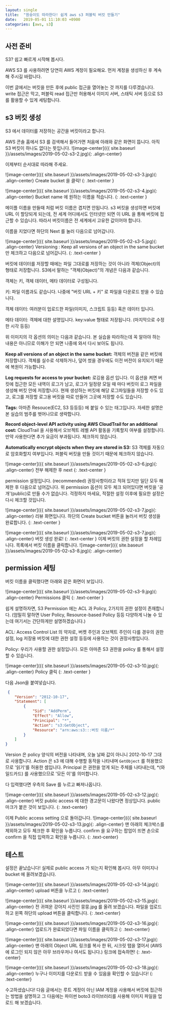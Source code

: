 ```yaml
---
layout: single
title:  "원숭이도 따라한다! 쉽게 aws s3 퍼블릭 버킷 만들기"
date:   2019-05-01 11:10:03 +0900
categories: [aws, s3]
--- 
```


## 사전 준비
S3? 쉽고 빠르게 시작해 봅시다. 

AWS S3 를 사용하려면 당연히 AWS 계정이 필요해요. 먼저 계정을 생성하신 후
계속해 주시길 바랍니다.

이번 글에서는 버킷을 만든 후에 public 접근을 열어놓는 것 까지를 다루겠습니다.
write 접근은 막고, 퍼블릭 read 접근만 허용해서 이미지 서버, 스태틱 서버 등으로
S3 를 활용할 수 있게 세팅합니다.

## s3 버킷 생성
S3 에서 데이터를 저장하는 공간을 버킷이라고 합니다. 

AWS 콘솔 홈에서 S3 를 검색해서 들어가면 처음에 아래와 같은 화면이 뜹니다.
아직 S3 버킷이 하나도 없다는 뜻입니다.
![image-center]({{ site.baseurl }}/assets/images/2019-05-02-s3-2.jpg){: .align-center}

이제부터 순서대로 따라해 주세요.

![image-center]({{ site.baseurl }}/assets/images/2019-05-02-s3-3.jpg){: .align-center}
Create bucket 을 클릭!
{: .text-center }

![image-center]({{ site.baseurl }}/assets/images/2019-05-02-s3-4.jpg){: .align-center}
Bucket name 에 원하는 이름을 적습니다.
{: .text-center }

메이플 이름을 만들때 처럼 버킷 이름은 겹치면 안됩니다. s3 버킷을 생성하면
버킷에 URL 이 할당되게 되는데, 전 세계 어디에서도 인터넷만 되면 이 URL 을 통해
버킷에 접근할 수 있습니다. 따라서 버킷이름은 전 세계에서 고유한 값이어야 합니다.

이름을 지었다면 하단의 Next 를 눌러 다음으로 넘어갑니다.

![image-center]({{ site.baseurl }}/assets/images/2019-05-02-s3-5.jpg){: .align-center}
Versioning : Keep all versions of an object in the same bucket 만 체크하고
다음으로 넘어갑니다.
{: .text-center }

버킷에 데이터를 저장할 때에는 파일 그대로를 저장하는 것이 아니라 객체(Object)의 형태로
저장합니다. S3에서 말하는 "객체(Object)"의 개념은 다음과 같습니다.

객체는 키, 객체 데이터, 메타 데이터로 구성됩니다.

키: 파일 이름과도 같습니다. 나중에 "버킷 URL + 키" 로 파일을 다운로드 받을 수 있습니다.

객체 데이터: 여러분이 업로드한 파일(이미지, 스크립트 등등) 혹은 데이터 입니다.

메타 데이터: 객체에 대한 설명입니다. key:value 형태로 저장됩니다. (마지막으로 수정한 시각 등등)

위 이미지의 각 옵션의 의미는 다음과 같습니다.
본 실습을 따라하는데 꼭 알아야 하는 내용은 아니므로
이해가 안 되면 나중에 와서 다시 보아도 됩니다.

**Keep all versions of an object in the same bucket:** 객체의 버전을 같은 버킷에 저장합니다.
객체를 실수로 삭제하거나, 덮어 썼을 경우에도 이전 버전이 유지되기 때문에 복원이 가능합니다.

**Log requests for access to your bucket:** 로깅용 옵션 입니다.
이 옵션을 켜면 버킷에 접근한 모든 내역이
로그가 남고, 로그가 일정량 모일 때 마다 버킷이 로그 파일을 생성해 버킷 안에 저장합니다.
현재 생성하는 버킷에 해당 로그파일들을 저장할 수도 있고, 로그를 저장할 로그용 버킷을
따로 만들어 그곳에 저장할 수도 있습니다.

**Tags:** 아마존 Resouce(EC2, S3 등등등) 에 붙일 수 있는 태그입니다. 자세한 설명은
본 실습의 범주를 벗어나므로 생략합니다.

**Record object-level API activity using AWS CloudTrail for an additional cost:**
CloudTrail 을 사용해서 오브젝트 레벨 API 활동을 기록할지 여부를 설정합니다.
만약 사용한다면 추가 요금이 부과됩니다. 체크하지 않습니다.

**Automatically encrypt objects when they are stored in S3:**
S3 객체를 자동으로 암호화할지 여부입니다. 퍼블릭 버킷을 만들 것이기 때문에
체크하지 않습니다.

![image-center]({{ site.baseurl }}/assets/images/2019-05-02-s3-6.jpg){: .align-center}
전부 해제한 후 next
{: .text-center }

permission 설정입니다. (recommended) 권장사항이라고 적혀 있지만 일단 모두 해제한 후
다음으로 넘어갑니다. 위 permission 옵션이 모두 체크 되어있다면 버킷을 '공개'(public)로
만들 수가 없습니다. 걱정하지 마세요, 적절한 설정 이후에 필요한 설정은 다시 체크할 것입니다.

![image-center]({{ site.baseurl }}/assets/images/2019-05-02-s3-7.jpg){: .align-center}
리뷰 화면입니다. 하단의 Create bucket 버튼을 눌러서 버킷 생성을 완료합니다.
{: .text-center }

![image-center]({{ site.baseurl }}/assets/images/2019-05-02-s3-7.jpg){: .align-center}
버킷 생성 완료! 
{: .text-center }
이제 버킷의 권한 설정을 할 차례입니다. 목록에서 버킷 이름을 클릭합니다.
![image-center]({{ site.baseurl }}/assets/images/2019-05-02-s3-8.jpg){: .align-center}

## permission 세팅

버킷 이름을 클릭했다면 아래와 같은 화면이 보입니다.

![image-center]({{ site.baseurl }}/assets/images/2019-05-02-s3-9.jpg){: .align-center}
Permissions 클릭 
{: .text-center }

쉽게 설명하자면, S3 Permission 에는 ACL 과 Policy, 2가지의 권한 설정이 존재합니다.
(엄밀히 말하면 User Policy, Resource-based Policy 등등 다양하게 나눌 수 있는데
여기서는 간단하게만 설명하겠습니다.)

ACL: Access Control List 의 약자로, 버켓 주인과 오브젝트 주인이 다를 경우의 권한 설정,
log 저장용 버킷에 대한 권한 설정 등등에 사용하는 것이 권장사항입니다.

Policy: 우리가 사용할 권한 설정입니다. 모든 아마존 S3 권한을 policy 를 통해서 설정할 수 있습니다.


![image-center]({{ site.baseurl }}/assets/images/2019-05-02-s3-10.jpg){: .align-center}
Policy 클릭
{: .text-center }

다음 Json을 붙여넣습니다.
```json
 {
    "Version": "2012-10-17",
    "Statement": [
        {
            "Sid": "AddPerm",
            "Effect": "Allow",
            "Principal": "*",
            "Action": "s3:GetObject",
            "Resource": "arn:aws:s3:::버킷 이름/*"
        }
    ]
}
```
Version 은 policy 양식의 버전을 나타내며, 오늘 날짜 값이 아니니 2012-10-17 그대로 사용합니다.
Action 은 s3 에 대해 수행할 동작을 나타내며 `GetObject` 를 허용했으므로 '읽기'를 허용한 셈입니다.
Principal 은 권한을 얻게 되는 주체를 나타내는데, *(와일드카드) 를 사용했으므로 '모든 이'를 의미합니다.

다 입력했다면 우측의 Save 를 누르고 빠져나옵니다.

![image-center]({{ site.baseurl }}/assets/images/2019-05-02-s3-12.jpg){: .align-center}
버킷 public access 에 대한 경고문이 나왔다면 정상입니다. public 마크가 붙은 것이 보입니다.
{: .text-center}


이제 Public access setting 으로 돌아갑니다.
![image-center]({{ site.baseurl }}/assets/images/2019-05-02-s3-13.jpg){: .align-center}
맨 아래의 체크박스를 제외하고 모두 체크한 후 확인을 누릅니다. confirm 을 요구하는
팝업이 뜨면 손으로 confirm 을 직접 입력하고 확인을 누릅니다.
{: .text-center}

## 테스트

설정은 끝났습니다! 실제로 public access 가 되는지 확인해 봅시다.
아무 이미지나 bucket 에 올려보겠습니다.

![image-center]({{ site.baseurl }}/assets/images/2019-05-02-s3-14.jpg){: .align-center}
upload 버튼을 누르고
{: .text-center}

![image-center]({{ site.baseurl }}/assets/images/2019-05-02-s3-15.jpg){: .align-center}
전 귀여운 강아지 사진인 뭉뭉.jpg 를 올려 보겠습니다. 파일을 업로드 하고 왼쪽 하단의 upload 버튼을 클릭합니다.
{: .text-center}

![image-center]({{ site.baseurl }}/assets/images/2019-05-02-s3-16.jpg){: .align-center}
업로드가 완료되었다면 파일 이름을 클릭하고
{: .text-center}

![image-center]({{ site.baseurl }}/assets/images/2019-05-02-s3-17.jpg){: .align-center}
맨 아래의 Object URL 링크를 복사 한 뒤, 시크릿 탭을 열어서 (AWS 에 로그인 되지 않은 아무 브라우저나
여서도 됩니다.) 링크에 접속하면!
{: .text-center}
 
![image-center]({{ site.baseurl }}/assets/images/2019-05-02-s3-18.jpg){: .align-center}
누구나 이미지를 다운로드 받을 수 있음을 확인할 수 있습니다!
{: .text-center}
 

수고하셨습니다!
다음 글에서는 루트 계정이 아닌 IAM 계정을 사용해서 버킷에 접근하는 방법을 설명하고 
그 다음에는 파이썬 boto3 라이브러리를 사용해 이미지 파일을 업로드 해 보겠습니다.


